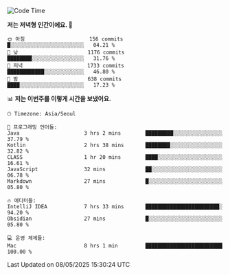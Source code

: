   <!--START_SECTION:waka-->
![Code Time](http://img.shields.io/badge/Code%20Time-622%20hrs%2047%20mins-blue)

**저는 저녁형 인간이에요. 🦉** 

```text
🌞 아침                     156 commits         █░░░░░░░░░░░░░░░░░░░░░░░░   04.21 % 
🌆 낮　                     1176 commits        ████████░░░░░░░░░░░░░░░░░   31.76 % 
🌃 저녁                     1733 commits        ████████████░░░░░░░░░░░░░   46.80 % 
🌙 밤　                     638 commits         ████░░░░░░░░░░░░░░░░░░░░░   17.23 % 
```


📊 **저는 이번주를 이렇게 시간을 보냈어요.** 

```text
🕑︎ Timezone: Asia/Seoul

💬 프로그래밍 언어들: 
Java                     3 hrs 2 mins        █████████░░░░░░░░░░░░░░░░   37.79 % 
Kotlin                   2 hrs 38 mins       ████████░░░░░░░░░░░░░░░░░   32.82 % 
CLASS                    1 hr 20 mins        ████░░░░░░░░░░░░░░░░░░░░░   16.61 % 
JavaScript               32 mins             ██░░░░░░░░░░░░░░░░░░░░░░░   06.78 % 
Markdown                 27 mins             █░░░░░░░░░░░░░░░░░░░░░░░░   05.80 % 

🔥 에디터들: 
IntelliJ IDEA            7 hrs 33 mins       ████████████████████████░   94.20 % 
Obsidian                 27 mins             █░░░░░░░░░░░░░░░░░░░░░░░░   05.80 % 

💻 운영 체제들: 
Mac                      8 hrs 1 min         █████████████████████████   100.00 % 
```


 Last Updated on 08/05/2025 15:30:24 UTC
<!--END_SECTION:waka-->

